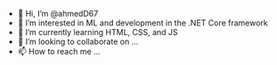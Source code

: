 - 👋 Hi, I’m @ahmedD67
- 👀 I’m interested in ML and development in the .NET Core framework
- 🌱 I’m currently learning HTML, CSS, and JS
- 💞️ I’m looking to collaborate on ...
- 📫 How to reach me ...

<!---
ahmedD67/ahmedD67 is a ✨ special ✨ repository because its `README.md` (this file) appears on your GitHub profile.
You can click the Preview link to take a look at your changes.
--->
